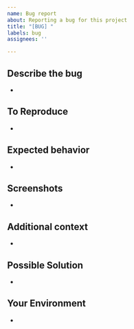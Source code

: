 ```yaml
---
name: Bug report
about: Reporting a bug for this project
title: "[BUG] "
labels: bug
assignees: ''

---
```


## Describe the bug
-

## To Reproduce
-

## Expected behavior
-

## Screenshots
-

## Additional context
-

## Possible Solution
-

## Your Environment
-
